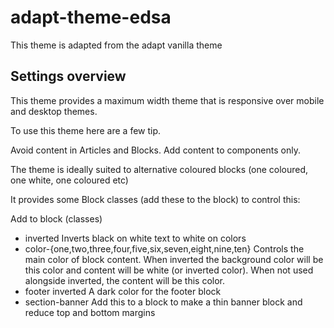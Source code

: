 # adapt-theme-edsa

This theme is adapted from the adapt vanilla theme

## Settings overview

This theme provides a maximum width theme that is responsive over mobile and desktop themes.

To use this theme here are a few tip.

Avoid content in Articles and Blocks. Add content to components only.

The theme is ideally suited to alternative coloured blocks (one coloured, one white, one coloured etc)

It provides some Block classes (add these to the block) to control this:

Add to block (classes)

* inverted
	Inverts black on white text to white on colors
* color-{one,two,three,four,five,six,seven,eight,nine,ten}
	Controls the main color of block content. When inverted the background color will be this color and content will be white (or inverted color). When not used alongside inverted, the content will be this color. 
* footer inverted
	A dark color for the footer block
* section-banner
	Add this to a block to make a thin banner block and reduce top and bottom margins
